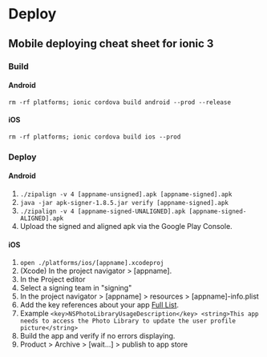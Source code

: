 # Deploy
## Mobile deploying cheat sheet for ionic 3

### Build

#### Android
```rm -rf platforms; ionic cordova build android --prod --release```

#### iOS
```rm -rf platforms; ionic cordova build ios --prod```

### Deploy

#### Android
1. ```./zipalign -v 4 [appname-unsigned].apk [appname-signed].apk ```
2. ```java -jar apk-signer-1.8.5.jar verify [appname-signed].apk ```
3. ```./zipalign -v 4 [appname-signed-UNALIGNED].apk [appname-signed-ALIGNED].apk ```
4. Upload the signed and aligned apk via the Google Play Console.

#### iOS
1. ```open ./platforms/ios/[appname].xcodeproj```
2. (Xcode) In the project navigator > [appname].
3. In the Project editor
4. Select a signing team in "signing"
5. In the project navigator > [appname] > resources > [appname]-info.plist
6. Add the key references about your app [Full List](https://github.com/yusufgkl/Apple-list-key-references).
7. Example ```<key>NSPhotoLibraryUsageDescription</key>
<string>This app needs to access the Photo Library to update the user profile picture</string>```
8. Build the app and verify if no errors displaying.
8. Product > Archive > [wait...] > publish to app store

